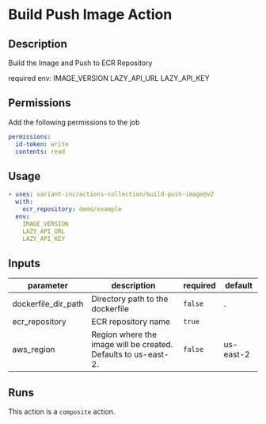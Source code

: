 # Build Push Image Action

<!-- action-docs-description -->
## Description

Build the Image and Push to ECR Repository

required env:
  IMAGE_VERSION
  LAZY_API_URL
  LAZY_API_KEY

## Permissions

Add the following permissions to the job

```yaml
permissions:
  id-token: write
  contents: read
```

## Usage

```yaml
- uses: variant-inc/actions-collection/build-push-image@v2
  with:
    ecr_repository: demo/example
  env:
    IMAGE_VERSION
    LAZY_API_URL
    LAZY_API_KEY
```
<!-- action-docs-description -->

<!-- markdownlint-disable line-length -->
<!-- action-docs-inputs -->
## Inputs

| parameter | description | required | default |
| --- | --- | --- | --- |
| dockerfile_dir_path | Directory path to the dockerfile | `false` | . |
| ecr_repository | ECR repository name | `true` |  |
| aws_region | Region where the image will be created. Defaults to us-east-2.  | `false` | us-east-2 |
<!-- action-docs-inputs -->
<!-- markdownlint-enable line-length -->

<!-- action-docs-outputs -->

<!-- action-docs-outputs -->

<!-- action-docs-runs -->
## Runs

This action is a `composite` action.
<!-- action-docs-runs -->

